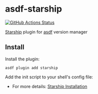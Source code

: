 # asdf-starship
[![GitHub Actions Status](https://github.com/grimoh/asdf-starship/workflows/Main%20workflow/badge.svg?branch=master)](https://github.com/grimoh/asdf-starship/actions)

[Starship](https://github.com/starship/starship) plugin for [asdf](https://github.com/asdf-vm/asdf) version manager

## Install

Install the plugin:

```
asdf plugin add starship
```

Add the init script to your shell's config file:
* For more details: [Starship Installation](https://starship.rs/guide/#%F0%9F%9A%80-installation)
